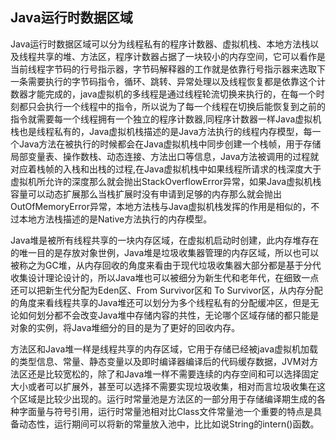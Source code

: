 ## Java运行时数据区域
Java运行时数据区域可以分为线程私有的程序计数器、虚拟机栈、本地方法栈以及线程共享的堆、方法区，程序计数器占据了一块较小的内存空间，它可以看作是当前线程字节码的行号指示器，字节码解释器的工作就是依靠行号指示器来选取下一条需要执行的字节码指令，循环、跳转、异常处理以及线程恢复都是依靠这个计数器才能完成的，java虚拟机的多线程是通过线程轮流切换来执行的，在每一个时刻都只会执行一个线程中的指令，所以说为了每一个线程在切换后能恢复到之前的指令就需要每一个线程拥有一个独立的程序计数器,同程序计数器一样Java虚拟机栈也是线程私有的，Java虚拟机栈描述的是Java方法执行的线程内存模型，每一个Java方法在被执行的时候都会在Java虚拟机栈中同步创建一个栈帧，用于存储局部变量表、操作数栈、动态连接、方法出口等信息，Java方法被调用的过程就对应着栈帧的入栈和出栈的过程,在Java虚拟机栈中如果线程所请求的栈深度大于虚拟机所允许的深度那么就会抛出StackOverflowError异常，如果Java虚拟机栈容量可以动态扩展那么当栈扩展时没有申请到足够的内存那么就会抛出OutOfMemoryError异常，本地方法栈与Java虚拟机栈发挥的作用是相似的，不过本地方法栈描述的是Native方法执行的内存模型。

Java堆是被所有线程共享的一块内存区域，在虚拟机启动时创建，此内存堆存在的唯一目的是存放对象世例，Java堆是垃圾收集器管理的内存区域，所以也可以被称之为GC堆，从内存回收的角度来看由于现代垃圾收集器大部分都是基于分代收集设计理论设计的，所以Java堆也可以被细分为新生代和老年代，在细致一点还可以把新生代分配为Eden区、From Survivor区和 To Survivor区，从内存分配的角度来看线程共享的Java堆还可以划分为多个线程私有的分配缓冲区，但是无论如何划分都不会改变Java堆中存储内容的共性，无论哪个区域存储的都只能是对象的实例，将Java堆细分的目的是为了更好的回收内存。

方法区和Java堆一样是线程共享的内存区域，它用于存储已经被java虚拟机加载的类型信息、常量、静态变量以及即时编译器编译后的代码缓存数据，JVM对方法区还是比较宽松的，除了和Java堆一样不需要连续的内存空间和可以选择固定大小或者可以扩展外，甚至可以选择不需要实现垃圾收集，相对而言垃圾收集在这个区域是比较少出现的。运行时常量池是方法区的一部分用于存储编译期生成的各种字面量与符号引用，运行时常量池相对比Class文件常量池一个重要的特点是具备动态性，运行期间可以将新的常量放入池中，比比如说String的intern()函数。



